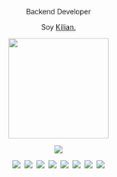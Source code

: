 <p align="center">
  Backend Developer 
</p>

<p align="center">
  Soy <a href="https://linkedin.com/in/kilian-alfaro" target="_blank">Kilian.</a> 
</p>

<p align="center">
  <img src="https://i.gifer.com/6mz.gif" width="200" />
</p>

<div align="center">
<p align="center">
  <img src="https://github-readme-stats.vercel.app/api/top-langs/?username=iwcmy&theme=tokyonight&hide=html,css" />
</p>

  <a href="#"><img src="https://img.shields.io/badge/-Python-%234B8BBE?style=flat-square&logo=python&logoColor=white" /></a>&nbsp;
  <a href="#"><img src="https://img.shields.io/badge/-HTML5-%23E44D27?style=flat-square&logo=html5&logoColor=white" /></a>&nbsp;
  <a href="#"><img src="https://img.shields.io/badge/-CSS3-%231572B6?style=flat-square&logo=css3&logoColor=white" /></a>&nbsp;
  <a href="#"><img src="https://img.shields.io/badge/-JavaScript-%23F7DF1C?style=flat-square&logo=javascript&logoColor=000000" /></a>&nbsp;
  <a href="#"><img src="https://img.shields.io/badge/-Angular-DD0031?style=flat-square&logo=angular&logoColor=white" /></a>&nbsp;
  <a href="#"><img src="https://img.shields.io/badge/-CSharp-239120?style=flat-square&logo=csharp&logoColor=white" /></a>&nbsp;
  <a href="#"><img src="https://img.shields.io/badge/-.NET-512BD4?style=flat-square&logo=dotnet&logoColor=white" /></a>&nbsp;
  <a href="#"><img src="https://img.shields.io/badge/-SQL_Server-CC2927?style=flat-square&logo=microsoftsqlserver&logoColor=white" /></a>

</div>
